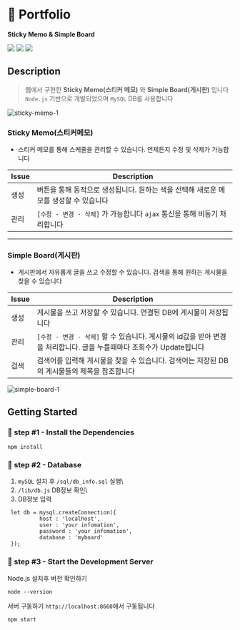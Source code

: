 
# :rocket: Portfolio 
**Sticky Memo & Simple Board**   
   
   
<img src="https://img.shields.io/badge/Node.js-339933?style=flat-square&logo=Node.js&logoColor=white"/> <img src="https://img.shields.io/badge/JavaScript-FFCC33?style=flat-square&logo=JavaScript&logoColor=black"/> <img src="https://img.shields.io/badge/MySQL-025E8C?style=flat-square&logo=MySQL&logoColor=white"/>

## Description

> 웹에서 구현한 **Sticky Memo(스티커 메모)** 와 **Simple Board(게시판)** 입니다   
> `Node.js` 기반으로 개발되었으며 `MySQL` DB를 사용합니다
>  

![sticky-memo-1](https://user-images.githubusercontent.com/52145267/113465248-8940bf00-946d-11eb-9f3d-ea5f5945438c.gif)

### Sticky Memo(스티커메모)
- 스티커 메모를 통해 스케줄을 관리할 수 있습니다. 언제든지 수정 및 삭제가 가능합니다

| Issue | Description |
| ------ | ------ |
| 생성 | 버튼을 통해 동적으로 생성됩니다. 원하는 색을 선택해 새로운 메모를 생성할 수 있습니다 |
| 관리 | `[수정 - 변경 - 삭제]` 가 가능합니다 `ajax` 통신을 통해 비동기 처리합니다   |
   
      
---- 

### Simple Board(게시판)  
- 게시판에서 자유롭게 글을 쓰고 수정할 수 있습니다. 검색을 통해 원하는 게시물을 찾을 수 있습니다
   
   
| Issue | Description |
| ------ | ------ |
| 생성 | 게시물을 쓰고 저장할 수 있습니다. 연결된 DB에 게시물이 저장됩니다 |
| 관리 | `[수정 - 변경 - 삭제]` 할 수 있습니다. 게시물의 id값을 받아 변경을 처리합니다. 글을 누를때마다 조회수가 Update됩니다 |
| 검색 | 검색어를 입력해 게시물을 찾을 수 있습니다. 검색어는 저장된 DB의 게시물들의 제목을 참조합니다 |

![simple-board-1](https://user-images.githubusercontent.com/52145267/113465401-9c07c380-946e-11eb-8a59-6653ee507ca9.gif)   
   


## Getting Started

### :clap: step #1 - Install the Dependencies
```
npm install
```

### :clap: step #2 - Database
1. `mySQL` 설치 후 `/sql/db_info.sql` 실행\
2. `/lib/db.js` DB정보 확인\
3. DB정보 입력
```
 let db = mysql.createConnection({
          host : 'localhost',
          user : 'your infomation',
          password : 'your infomation',
          database : 'myboard'
 }); 
```

### :clap: step #3 - Start the Development Server

Node.js 설치후 버전 확인하기
```
node --version
```

서버 구동하기 `http://localhost:8660`에서 구동됩니다
```
npm start
```
  
